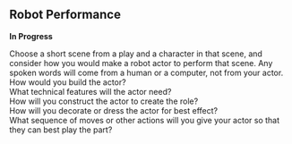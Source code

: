 ## Robot Performance 
**In Progress**

Choose a short scene from a play and a character in that scene, and consider how you would make a robot actor to perform that scene. Any spoken words will come from a human or a computer, not from your actor.   
How would you build the actor?    
What technical features will the actor need?    
How will you construct the actor to create the role?    
How will you decorate or dress the actor for best effect?    
What sequence of moves or other actions will you give your actor so that they can best play the part?    
